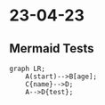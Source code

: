 # 23-04-23

## Mermaid Tests

```mermaid
graph LR;
    A(start)-->B[age];
    C{name}-->D;
    A-->D{test};
```

